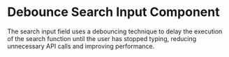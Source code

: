 # Debounce Search Input Component

The search input field uses a debouncing technique to delay the execution of the search function until the user has stopped typing, reducing unnecessary API calls and improving performance.
